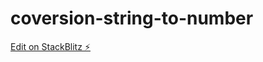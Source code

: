 # coversion-string-to-number

[Edit on StackBlitz ⚡️](https://stackblitz.com/edit/coversion-string-to-number)